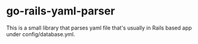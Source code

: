 # go-rails-yaml-parser

This is a small library that parses yaml file that's usually in Rails based app under config/database.yml.
